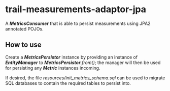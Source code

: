# trail-measurements-adaptor-jpa

A **_MetricsConsumer_** that is able to persist measurements using JPA2 annotated POJOs.

## How to use

Create a **_MetricsPersistor_** instance by providing an instance of **_EntityManager_** to _**MetricsPersistor**.from()_; the manager will then be used for persisting any **_Metric_** instances incoming.

If desired, the file _resources/init_metrics_schema.sql_ can be used to migrate SQL databases to contain the required tables to persist into.